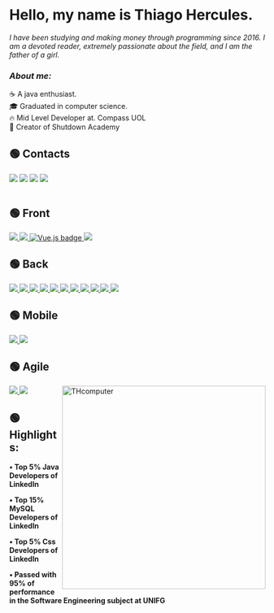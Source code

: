 <h1><b>Hello, my name is Thiago Hercules. </b><i class="fas fa-code"></i></h1>
<p><em>I have been studying and making money through programming since 2016. I am a devoted reader, extremely passionate about the field, and I am the father of a girl. </em></p>
<h3><em><b>About me:</b></em></h3> 
<p> ☕ A java enthusiast. <br>
	🎓 Graduated in computer science. <br> 
	🔥  Mid Level Developer at. Compass UOL  <br>
 	💚 Creator of Shutdown Academy  <br>
	
</p>

<h2><b> 🟢 Contacts </b></h2> 
<a href="mailto:thhercules2012@gmail.com"><img align='center' src="https://img.shields.io/badge/Gmail-4cc7a9?style=for-the-badge&logo=gmail&logoColor=white"/></a>
<a href="https://www.linkedin.com/in/thiago-hercules-2669901ba/"><img align='center' src="https://img.shields.io/badge/LinkedIn-4cc7a9?style=for-the-badge&logo=linkedin&logoColor=white"/></a>
<a href="https://instagram.com/dev.hercules"><img align='center' src="https://img.shields.io/badge/Developing Instagram-4cc7a9?style=for-the-badge&logo=instagram&logoColor=white"/></a>
<a href="https://linktr.ee/thiago.hercules"><img align='center' src="https://img.shields.io/badge/Figma-4cc7a9?style=for-the-badge&logo=figma&logoColor=white"/></a>
</br>
<br>

<h2><b> 🟢 Front </b></h2> 
<a href="#"><img src="https://img.shields.io/badge/ReactJS-4cc7a9?style=for-the-badge&logo=React&logoColor=white"/>
</a> 
<a href="#"><img src="https://img.shields.io/badge/Angular-4cc7a9?style=for-the-badge&logo=Angular&logoColor=white"/>
</a>
<a href="#"><img src="https://img.shields.io/badge/Vue.js-4FC08D?style=for-the-badge&logo=vue.js&logoColor=white" alt="Vue.js badge"/>
</a>
<a href="#"><img src="https://img.shields.io/badge/Bootstrap-4cc7a9?style=for-the-badge&logo=Bootstrap&logoColor=white"/>
</a>


<h2><b> 🟢 Back </b></h2> 

<a href="#"><img src="https://img.shields.io/badge/SpringBoot-4cc7a9?style=for-the-badge&logo=Spring&logoColor=white"/>
</a>
<a href="#"><img src="https://img.shields.io/badge/Java-4cc7a9?style=for-the-badge&logo=Java&logoColor=white"/>
</a> 
<a href="#"><img src="https://img.shields.io/badge/JavaScript-4cc7a9?style=for-the-badge&logo=Javascript&logoColor=white"/>
</a>
<a href="#"><img src="https://img.shields.io/badge/TypeScript-4cc7a9?style=for-the-badge&logo=TypeScript&logoColor=white"/>
</a>
<a href="#"><img src="https://img.shields.io/badge/Jquery-4cc7a9?style=for-the-badge&logo=jquery&logoColor=white"/>
</a>
<a href="#"><img src="https://img.shields.io/badge/Python-4cc7a9?style=for-the-badge&logo=python&logoColor=white"/>
</a>
<a href="#"><img src="https://img.shields.io/badge/MySQL-4cc7a9?style=for-the-badge&logo=Mysql&logoColor=white"/>
</a>
<a href="#"><img src="https://img.shields.io/badge/SQL server-4cc7a9?style=for-the-badge&logo=Mysql&logoColor=white"/>
</a>
<a href="#"><img src="https://img.shields.io/badge/PostgreSQL-4cc7a9?style=for-the-badge&logo=PostgreSQL&logoColor=white"/>
</a>
<a href="#"><img src="https://img.shields.io/badge/FireBase-4cc7a9?style=for-the-badge&logo=firebase&logoColor=white"/>
</a>
<a href="#"><img src="https://img.shields.io/badge/MongoDB-4cc7a9?style=for-the-badge&logo=mongodb&logoColor=white"/>
</a>

<h2><b> 🟢 Mobile </b></h2>
<a href="#"><img src="https://img.shields.io/badge/React Native-4cc7a9?style=for-the-badge&logo=React&logoColor=white"/>
</a>
<a href="#"><img src="https://img.shields.io/badge/Android Native-4cc7a9?style=for-the-badge&logo=Android&logoColor=white"/>
</a> 

<h2><b> 🟢 Agile </b></h2>
<img src="https://raw.githubusercontent.com/MicaelliMedeiros/micaellimedeiros/master/image/computer-illustration.png" min-width="400px" max-width="400px" width="400px" align="right" alt="THcomputer">
<a href="#"><img src="https://img.shields.io/badge/SCRUM-4cc7a9?style=for-the-badge&logo=&logoColor=white"/>
</a> 
<a href="#"><img src="https://img.shields.io/badge/KANBAN-4cc7a9?style=for-the-badge&logo=&logoColor=white"/>
</a>

<h2><b> 🟢 Highlights:<b></h2>
<p> • Top 5% Java Developers of LinkedIn </p>
<p> • Top 15% MySQL Developers of LinkedIn </p>
<p> • Top 5% Css Developers of LinkedIn </p>
<p> • Passed with 95% of performance in the Software Engineering subject at UNIFG </p><br>
